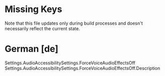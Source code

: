 # Missing Keys
Note that this file updates only during build processes and doesn't necessarily reflect the current state.

# German [de]
Settings.AudioAccessibilitySettings.ForceVoiceAudioEffectsOff  
Settings.AudioAccessibilitySettings.ForceVoiceAudioEffectsOff.Description  

